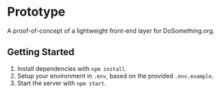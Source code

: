 # Prototype

A proof-of-concept of a lightweight front-end layer for DoSomething.org.

## Getting Started

1. Install dependencies with `npm install`.
2. Setup your environment in `.env`, based on the provided `.env.example`.
2. Start the server with `npm start`.